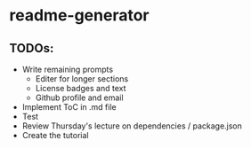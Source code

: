# readme-generator

## TODOs:
- Write remaining prompts
    - Editer for longer sections
    - License badges and text
    - Github profile and email
- Implement ToC in .md file
- Test
- Review Thursday's lecture on dependencies / package.json
- Create the tutorial